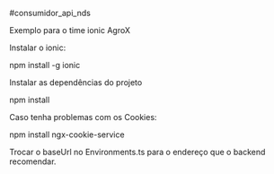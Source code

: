 #consumidor_api_nds

Exemplo para o time ionic AgroX

Instalar o ionic:

npm install -g ionic

Instalar as dependências do projeto

npm install

Caso tenha problemas com os Cookies:

npm install ngx-cookie-service

Trocar o baseUrl no Environments.ts para o endereço que o backend recomendar.

